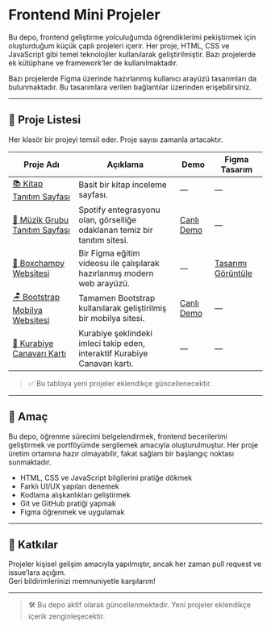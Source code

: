 # Frontend Mini Projeler

Bu depo, frontend geliştirme yolculuğumda öğrendiklerimi pekiştirmek için oluşturduğum küçük çaplı projeleri içerir. Her proje, HTML, CSS ve JavaScript gibi temel teknolojiler kullanılarak geliştirilmiştir. Bazı projelerde ek kütüphane ve framework’ler de kullanılmaktadır.

Bazı projelerde Figma üzerinde hazırlanmış kullanıcı arayüzü tasarımları da bulunmaktadır. Bu tasarımlara verilen bağlantılar üzerinden erişebilirsiniz.

---

## 📂 Proje Listesi

Her klasör bir projeyi temsil eder. Proje sayısı zamanla artacaktır.

| Proje Adı | Açıklama | Demo | Figma Tasarım |
|-----------|----------|------|----------------|
| [📚 Kitap Tanıtım Sayfası](./kitap-tanitim-sayfasi) | Basit bir kitap inceleme sayfası. | — | — |
| [🎸 Müzik Grubu Tanıtım Sayfası](./muzik-grubu-tanitim-sayfasi) | Spotify entegrasyonu olan, görselliğe odaklanan temiz bir tanıtım sitesi. | [Canlı Demo](https://tugce.42web.io) | — |
| [🥊 Boxchampy Websitesi](./boxchampy-websitesi) | Bir Figma eğitim videosu ile çalışılarak hazırlanmış modern web arayüzü. | — | [Tasarımı Görüntüle](https://www.figma.com/community/file/1519362285643212664/boxchampy) |
| [🪑 Bootstrap Mobilya Websitesi](./bootstrap-mobilya-websitesi) | Tamamen Bootstrap kullanılarak geliştirilmiş bir mobilya sitesi. | [Canlı Demo](https://my-site.is-best.net) | — |
| [🍪 Kurabiye Canavarı Kartı](./cookie-monster) | Kurabiye şeklindeki imleci takip eden, interaktif Kurabiye Canavarı kartı. | — | — |



> ✅ Bu tabloya yeni projeler eklendikçe güncellenecektir.

---

## 🎯 Amaç

Bu depo, öğrenme sürecimi belgelendirmek, frontend becerilerimi geliştirmek ve portföyümde sergilemek amacıyla oluşturulmuştur. Her proje üretim ortamına hazır olmayabilir, fakat sağlam bir başlangıç noktası sunmaktadır.

- HTML, CSS ve JavaScript bilgilerini pratiğe dökmek  
- Farklı UI/UX yapıları denemek  
- Kodlama alışkanlıkları geliştirmek  
- Git ve GitHub pratiği yapmak  
- Figma öğrenmek ve uygulamak  

---

## 🙌 Katkılar

Projeler kişisel gelişim amacıyla yapılmıştır, ancak her zaman pull request ve issue’lara açığım.  
Geri bildirimlerinizi memnuniyetle karşılarım!

---

> 🛠️ Bu depo aktif olarak güncellenmektedir. Yeni projeler eklendikçe içerik zenginleşecektir.
